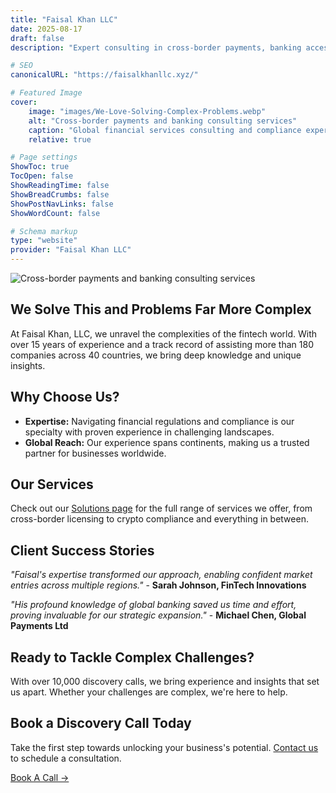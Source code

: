 ```yaml
---
title: "Faisal Khan LLC"
date: 2025-08-17
draft: false
description: "Expert consulting in cross-border payments, banking access, licensing, and crypto compliance. Helping businesses navigate regulated financial services globally."

# SEO
canonicalURL: "https://faisalkhanllc.xyz/"

# Featured Image
cover:
    image: "images/We-Love-Solving-Complex-Problems.webp"
    alt: "Cross-border payments and banking consulting services"
    caption: "Global financial services consulting and compliance expertise"
    relative: true

# Page settings
ShowToc: true
TocOpen: false
ShowReadingTime: false
ShowBreadCrumbs: false
ShowPostNavLinks: false
ShowWordCount: false

# Schema markup
type: "website"
provider: "Faisal Khan LLC"
---
```


![Cross-border payments and banking consulting services](/images/We-Love-Solving-Complex-Problems.webp)

## We Solve This and Problems Far More Complex

At Faisal Khan, LLC, we unravel the complexities of the fintech world. With over 15 years of experience and a track record of assisting more than 180 companies across 40 countries, we bring deep knowledge and unique insights.

## Why Choose Us?

- **Expertise:** Navigating financial regulations and compliance is our specialty with proven experience in challenging landscapes.
- **Global Reach:** Our experience spans continents, making us a trusted partner for businesses worldwide.

## Our Services

Check out our [Solutions page](/solutions/) for the full range of services we offer, from cross-border licensing to crypto compliance and everything in between.

## Client Success Stories

*"Faisal's expertise transformed our approach, enabling confident market entries across multiple regions."* - **Sarah Johnson, FinTech Innovations**

*"His profound knowledge of global banking saved us time and effort, proving invaluable for our strategic expansion."* - **Michael Chen, Global Payments Ltd**

## Ready to Tackle Complex Challenges?

With over 10,000 discovery calls, we bring experience and insights that set us apart. Whether your challenges are complex, we're here to help.

## Book a Discovery Call Today

Take the first step towards unlocking your business's potential. [Contact us](/contact/) to schedule a consultation.

[Book A Call →](/book-a-call/)